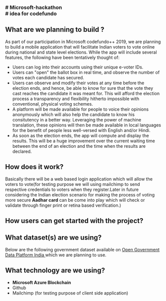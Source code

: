 <h3># Microsoft-hackathon <br>
# idea for codefundo</h3>

<h2>What are we planning to build ?</h2>
<p>
As part of our participation in Microsoft codefundo++ 2019, we are planning to build a mobile application that will facilitate Indian voters to vote online during national and state level elections. While the app will include several features, the following have been tentatively thought of:
  
  <ul>
    <li> Users can log into their accounts using their unique e-voter IDs.
    <li> Users can "open" the ballot box in real time, and observe the number of votes each candidate has secured.
    <li> Users can observe and modify their votes at any time before the election ends, and hence, be able to know for sure that the vote they cast reaches the candidate it was meant for. This will afford the election process a transparency and flexibility hitherto impossible with conventional, physical voting schemes. 
    <li> A platform will be made available for people to voice their opinions anonymously which will also help the candidate to know his consitutency in a better way. Leveraging the power of machine translation, these opinions will then be made available in local languages for the benefit of people less well-versed with English and/or Hindi.
    <li> As soon as the election ends, the app will compute and display the results. This will be a huge improvement over the current waiting time between the end of an election and the time when the results are declared.
  </ul>
  
</p>


<h2>How does it work?</h2>
<p>
  Basically there will be a web based login application which will allow the voters to vote(for testing  purpose we will using mailchimp to send respective credentials to voters when they register.Later in future considering the Indian election scenario for making the process of voting more secure <strong>Aadhar card</strong> can be come into play which will check or validate through finger print or retina based verification.)
</p>


<h2>How users can get started with the project?</h2>
<p>
  
  

</p>

<h2>What dataset(s) are we using?</h2>
<p> Below are the following government dataset available on  <a href="https://data.gov.in/">Open Government Data Platform India </a>which we are planning to use.

</p>


<h2>What technology are we using?</h2>
<p>
  <ul>
    <li><strong>Microsoft Azure Blockchain</strong></li> 
     <li> Github</li> 
    <li> Mailchimp <en>(for testing purpose of client side application) </en></li> 
     
  </ul>
  

</p>
